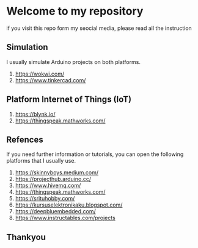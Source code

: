 # Welcome to my repository

if you visit this repo form my seocial media, please read all the instruction

## Simulation 
I usually simulate Arduino projects on both platforms.
1. https://wokwi.com/
2. https://www.tinkercad.com/

## Platform Internet of Things (IoT)
1. https://blynk.io/
2. https://thingspeak.mathworks.com/

## Refences
If you need further information or tutorials, you can open the following platforms that I usually use.
1. https://skinnyboys.medium.com/
2. https://projecthub.arduino.cc/
3. https://www.hivemq.com/
4. https://thingspeak.mathworks.com/
5. https://srituhobby.com/
6. https://kursuselektronikaku.blogspot.com/
7. https://deepbluembedded.com/
8. https://www.instructables.com/projects

## Thankyou
